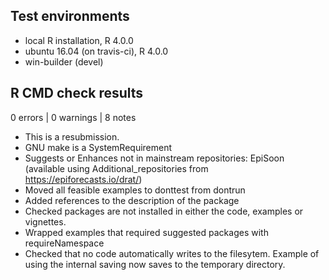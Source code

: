 ## Test environments
* local R installation, R 4.0.0
* ubuntu 16.04 (on travis-ci), R 4.0.0
* win-builder (devel)

## R CMD check results

0 errors | 0 warnings | 8 notes

* This is a resubmission.
* GNU make is a SystemRequirement
* Suggests or Enhances not in mainstream repositories: EpiSoon (available using Additional_repositories from https://epiforecasts.io/drat/)
* Moved all feasible examples to donttest from dontrun
* Added references to the description of the package
* Checked packages are not installed in either the code, examples or vignettes.
* Wrapped examples that required suggested packages with requireNamespace
* Checked that no code automatically writes to the filesytem. Example of using the internal saving now saves to the temporary directory.

